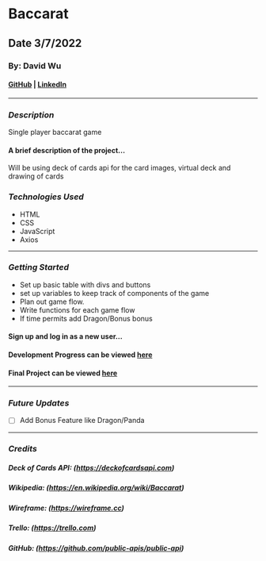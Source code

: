 # Baccarat
## Date 3/7/2022

### By: David Wu

#### [GitHub](https://github.com/dwu621) | [LinkedIn](www.linkedin.com/in/dwu621)
***

### ***Description***


Single player baccarat game

#### A brief description of the project...


Will be using deck of cards api for the card images, virtual deck and drawing of cards

### ***Technologies Used***
* HTML
* CSS
* JavaScript
* Axios
***

### ***Getting Started***
* Set up basic table with divs and buttons
* set up variables to keep track of components of the game
* Plan out game flow.
* Write functions for each game flow
* If time permits add Dragon/Bonus bonus

#### Sign up and log in as a new user...
#### Development Progress can be viewed [here](https://trello.com/b/2TYwLeAV/baccarat#)
#### Final Project can be viewed [here](insert-link-here)
***

<!-- ### ***ScreenShots***

##### image header 1
![Grizz](https://external-content.duckduckgo.com/iu/?u=https%3A%2F%2Ftse3.mm.bing.net%2Fth%3Fid%3DOIP.QtSdytu1CB7Bv8hEWCRP9QAAAA%26pid%3DApi&f=1)

##### image header 2
![PanPan](https://external-content.duckduckgo.com/iu/?u=https%3A%2F%2Ftse2.mm.bing.net%2Fth%3Fid%3DOIP.N4zWsaGP2MF1e65EX9QHgQAAAA%26pid%3DApi&f=1)

##### image header 3
![IceBear](https://external-content.duckduckgo.com/iu/?u=https%3A%2F%2Ftse4.mm.bing.net%2Fth%3Fid%3DOIP.DkyqtKrdx3hEHIO0LQdK4gAAAA%26pid%3DApi&f=1)
*** -->

### ***Future Updates***

- [ ] Add Bonus Feature like Dragon/Panda

***

### ***Credits***

##### Deck of Cards API: (https://deckofcardsapi.com)

##### Wikipedia: (https://en.wikipedia.org/wiki/Baccarat)

##### Wireframe: (https://wireframe.cc)

##### Trello: (https://trello.com)

##### GitHub: (https://github.com/public-apis/public-api)